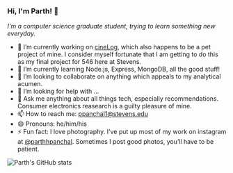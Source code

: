 
<!-- **parth-panchal/parth-panchal** is a ✨ _special_ ✨ repository because its `README.md` (this file) appears on your GitHub profile.

Here are some ideas to get you started: -->

### Hi, I'm Parth! 👋

*I'm a computer science graduate student, trying to learn something new everyday.*

- 🔭 I’m currently working on [cineLog](https://github.com/parth-panchal/cineLog), which also happens to be a pet project of mine. I consider myself fortunate that I am getting to do this as my final project for 546 here at Stevens.
- 🌱 I’m currently learning Node.js, Express, MongoDB, all the good stuff!
- 👯 I’m looking to collaborate on anything which appeals to my analytical acumen.
- 🤔 I’m looking for help with ...
- 💬 Ask me anything about all things tech, especially recommendations. Consumer electronics reasearch is a guilty pleasure of mine.
- 📫 How to reach me: ppanchal1@stevens.edu
- 😄 Pronouns: he/him/his
- ⚡ Fun fact: I love photography. I've put up most of my work on instagram at [@parthhpanchal]([instagram.com/parthhpanchal](https://www.instagram.com/parthhpanchal/)). Sometimes I post good photos, you’ll have to be patient.


![Parth's GitHub stats](https://github-readme-stats.vercel.app/api?username=parth-panchal&count_private=true&show_icons=true)

